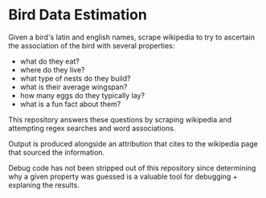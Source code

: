 # Bird Data Estimation

Given a bird's latin and english names, scrape wikipedia
to try to ascertain the association of the bird with several
properties:

- what do they eat?
- where do they live?
- what type of nests do they build?
- what is their average wingspan?
- how many eggs do they typically lay?
- what is a fun fact about them?

This repository answers these questions by scraping wikipedia
and attempting regex searches and word associations.

Output is produced alongside an attribution that cites to the
wikipedia page that sourced the information.

Debug code has not been stripped out of this repository since
determining why a given property was guessed is a valuable
tool for debugging + explaning the results.
